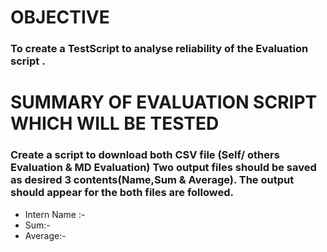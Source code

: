   # OBJECTIVE
  
  ### To create a TestScript to analyse reliability of the Evaluation script .
  
  # SUMMARY OF EVALUATION SCRIPT WHICH WILL BE TESTED
  
  ### Create a script to download both CSV file (Self/ others Evaluation & MD Evaluation) Two output files should be saved as desired 3 contents(Name,Sum & Average). The output should appear for the both files are followed.
  - Intern Name :-
  - Sum:-
  - Average:-
